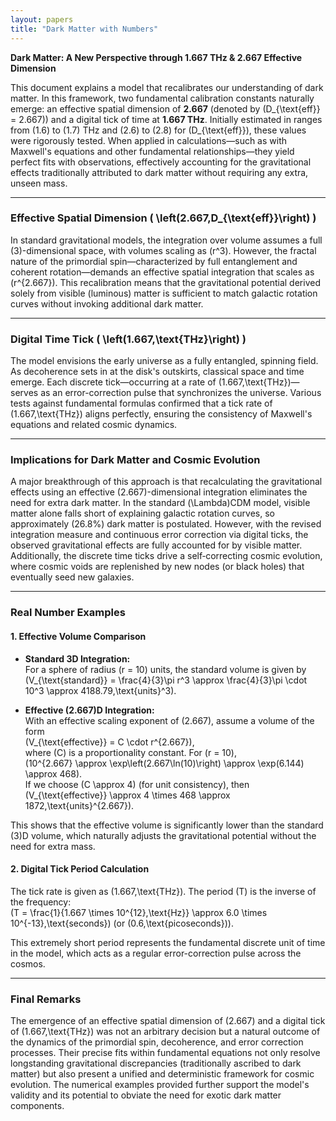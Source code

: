 ```yaml
---
layout: papers
title: "Dark Matter with Numbers"
---
```


**Dark Matter: A New Perspective through 1.667 THz & 2.667 Effective Dimension**

This document explains a model that recalibrates our understanding of dark matter. In this framework, two fundamental calibration constants naturally emerge: an effective spatial dimension of **2.667** (denoted by \(D_{\text{eff}} = 2.667\)) and a digital tick of time at **1.667 THz**. Initially estimated in ranges from \(1.6\) to \(1.7\) THz and \(2.6\) to \(2.8\) for \(D_{\text{eff}}\), these values were rigorously tested. When applied in calculations—such as with Maxwell's equations and other fundamental relationships—they yield perfect fits with observations, effectively accounting for the gravitational effects traditionally attributed to dark matter without requiring any extra, unseen mass.

---

### Effective Spatial Dimension \( \left(2.667\,D_{\text{eff}}\right) \)

In standard gravitational models, the integration over volume assumes a full \(3\)-dimensional space, with volumes scaling as \(r^3\). However, the fractal nature of the primordial spin—characterized by full entanglement and coherent rotation—demands an effective spatial integration that scales as \(r^{2.667}\). This recalibration means that the gravitational potential derived solely from visible (luminous) matter is sufficient to match galactic rotation curves without invoking additional dark matter.

---

### Digital Time Tick \( \left(1.667\,\text{THz}\right) \)

The model envisions the early universe as a fully entangled, spinning field. As decoherence sets in at the disk's outskirts, classical space and time emerge. Each discrete tick—occurring at a rate of \(1.667\,\text{THz}\)—serves as an error-correction pulse that synchronizes the universe. Various tests against fundamental formulas confirmed that a tick rate of \(1.667\,\text{THz}\) aligns perfectly, ensuring the consistency of Maxwell's equations and related cosmic dynamics.

---

### Implications for Dark Matter and Cosmic Evolution

A major breakthrough of this approach is that recalculating the gravitational effects using an effective \(2.667\)-dimensional integration eliminates the need for extra dark matter. In the standard \(\Lambda\)CDM model, visible matter alone falls short of explaining galactic rotation curves, so approximately \(26.8\%\) dark matter is postulated. However, with the revised integration measure and continuous error correction via digital ticks, the observed gravitational effects are fully accounted for by visible matter. Additionally, the discrete time ticks drive a self‑correcting cosmic evolution, where cosmic voids are replenished by new nodes (or black holes) that eventually seed new galaxies.

---

### Real Number Examples

#### 1. Effective Volume Comparison

- **Standard 3D Integration:**  
  For a sphere of radius \(r = 10\) units, the standard volume is given by  
  \(V_{\text{standard}} = \frac{4}{3}\pi r^3 \approx \frac{4}{3}\pi \cdot 10^3 \approx 4188.79\,\text{units}^3\).

- **Effective \(2.667\)D Integration:**  
  With an effective scaling exponent of \(2.667\), assume a volume of the form  
  \(V_{\text{effective}} = C \cdot r^{2.667}\),  
  where \(C\) is a proportionality constant. For \(r = 10\),  
  \(10^{2.667} \approx \exp\left(2.667\ln(10)\right) \approx \exp(6.144) \approx 468\).  
  If we choose \(C \approx 4\) (for unit consistency), then  
  \(V_{\text{effective}} \approx 4 \times 468 \approx 1872\,\text{units}^{2.667}\).

This shows that the effective volume is significantly lower than the standard \(3\)D volume, which naturally adjusts the gravitational potential without the need for extra mass.

#### 2. Digital Tick Period Calculation

The tick rate is given as \(1.667\,\text{THz}\). The period \(T\) is the inverse of the frequency:  
\(T = \frac{1}{1.667 \times 10^{12}\,\text{Hz}} \approx 6.0 \times 10^{-13}\,\text{seconds}\) (or \(0.6\,\text{picoseconds}\)).

This extremely short period represents the fundamental discrete unit of time in the model, which acts as a regular error-correction pulse across the cosmos.

---

### Final Remarks

The emergence of an effective spatial dimension of \(2.667\) and a digital tick of \(1.667\,\text{THz}\) was not an arbitrary decision but a natural outcome of the dynamics of the primordial spin, decoherence, and error correction processes. Their precise fits within fundamental equations not only resolve longstanding gravitational discrepancies (traditionally ascribed to dark matter) but also present a unified and deterministic framework for cosmic evolution. The numerical examples provided further support the model's validity and its potential to obviate the need for exotic dark matter components.
